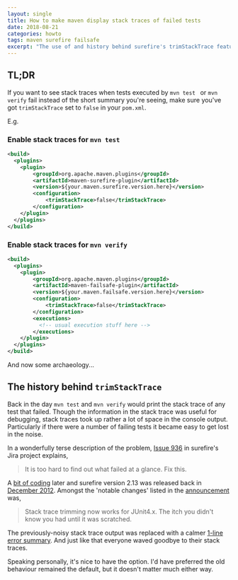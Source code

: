 ```yaml
---
layout: single
title: How to make maven display stack traces of failed tests
date: 2018-08-21
categories: howto
tags: maven surefire failsafe
excerpt: "The use of and history behind surefire's trimStackTrace feature"
---
```


## TL;DR

If you want to see stack traces when tests executed by `mvn test ` or `mvn verify` fail instead of the short summary you're seeing, make sure you've got `trimStackTrace` set to `false` in your `pom.xml`.

E.g.

### Enable stack traces for `mvn test`

```xml
<build>
  <plugins>
    <plugin>
        <groupId>org.apache.maven.plugins</groupId>
        <artifactId>maven-surefire-plugin</artifactId>
        <version>${your.maven.surefire.version.here}</version>
        <configuration>
            <trimStackTrace>false</trimStackTrace>
        </configuration>
    </plugin>
  </plugins>
</build>
```

### Enable stack traces for `mvn verify`

```xml
<build>
  <plugins>
    <plugin>
        <groupId>org.apache.maven.plugins</groupId>
        <artifactId>maven-failsafe-plugin</artifactId>
        <version>${your.maven.failsafe.version.here}</version>
        <configuration>
            <trimStackTrace>false</trimStackTrace>
        </configuration>
        <executions>
          <!-- usual execution stuff here -->
        </executions>
    </plugin>
  </plugins>
</build>
```

And now some archaeology...

## The history behind `trimStackTrace`

Back in the day `mvn test` and `mvn verify` would print the stack trace of any test that failed. Though the information in the stack trace was useful for debugging, stack traces took up rather a lot of space in the console output. Particularly if there were a number of failing tests it became easy to get lost in the noise. 

In a wonderfully terse description of the problem, [Issue 936](https://issues.apache.org/jira/browse/SUREFIRE-936) in surefire's Jira project explains,

>It is too hard to find out what failed at a glance. Fix this.

A [bit of coding](https://github.com/apache/maven-surefire/commit/fff9e32febbc21602b6a393ce448d6caddf62fb5) later and surefire version 2.13 was released back in [December 2012](https://mvnrepository.com/artifact/org.apache.maven.plugins/maven-surefire-plugin/2.13). Amongst the 'notable changes' listed in the [announcement](https://lists.apache.org/thread.html/e0d7378b1b272aab59662f88f555e2d4aa5c705098b2b62f31a296da@1356657888@%3Cdev.maven.apache.org%3E) was,

> Stack trace trimming now works for JUnit4.x. The itch you didn't know you had until it was scratched.

The previously-noisy stack trace output was replaced with a calmer [1-line error summary](https://maven.apache.org/surefire/maven-surefire-plugin/newerrorsummary.html). And just like that everyone waved goodbye to their stack traces.

Speaking personally, it's nice to have the option. I'd have preferred the old behaviour remained the default, but it doesn't matter much either way.
